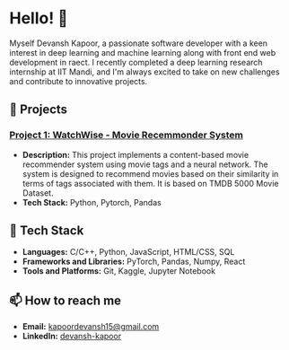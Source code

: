 # Hello! 👋

Myself Devansh Kapoor, a passionate software developer with a keen interest in deep learning and machine learning along with front end web development in raect. I recently completed a deep learning research internship at IIT Mandi, and I'm always excited to take on new challenges and contribute to innovative projects.

## 🔭 Projects

### [Project 1: WatchWise - Movie Recemmonder System](https://github.com/DevanshKapoor/WatchWise-content-based-.git)
- **Description:** This project implements a content-based movie recommender system using movie tags and a neural network. The system is designed to recommend movies based on their similarity in terms of tags associated with them. It is based on TMDB 5000 Movie Dataset.
- **Tech Stack:** Python, Pytorch, Pandas


## 🌱 Tech Stack
- **Languages:** C/C++, Python, JavaScript, HTML/CSS, SQL
- **Frameworks and Libraries:** PyTorch, Pandas, Numpy, React
- **Tools and Platforms:** Git, Kaggle, Jupyter Notebook

## 📫 How to reach me
- **Email:** kapoordevansh15@gmail.com
- **LinkedIn:** [devansh-kapoor](https://www.linkedin.com/in/devansh-kapoor-819b29256/)


